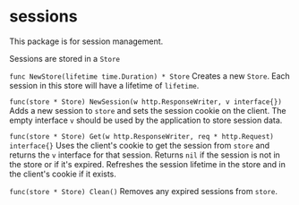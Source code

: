 # sessions

This package is for session management.

Sessions are stored in a `Store`

`func NewStore(lifetime time.Duration) * Store`
Creates a new `Store`.
Each session in this store will have a lifetime of `lifetime`.

`func(store * Store) NewSession(w http.ResponseWriter, v interface{})`
Adds a new session to `store` and sets the session cookie on the client.
The empty interface `v` should be used by the application to store session data.

`func(store * Store) Get(w http.ResponseWriter, req * http.Request) interface{}`
Uses the client's cookie to get the session from `store` and returns the `v` interface for that session.
Returns `nil` if the session is not in the store or if it's expired.
Refreshes the session lifetime in the store and in the client's cookie if it exists.

`func(store * Store) Clean()`
Removes any expired sessions from `store`.